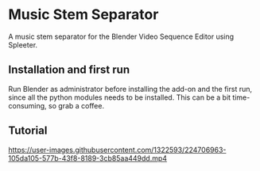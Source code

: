 # Music Stem Separator
A music stem separator for the Blender Video Sequence Editor using Spleeter.

## Installation and first run
Run Blender as administrator before installing the add-on and the first run, since all the python modules needs to be installed. This can be a bit time-consuming, so grab a coffee. 

## Tutorial

https://user-images.githubusercontent.com/1322593/224706963-105da105-577b-43f8-8189-3cb85aa449dd.mp4

